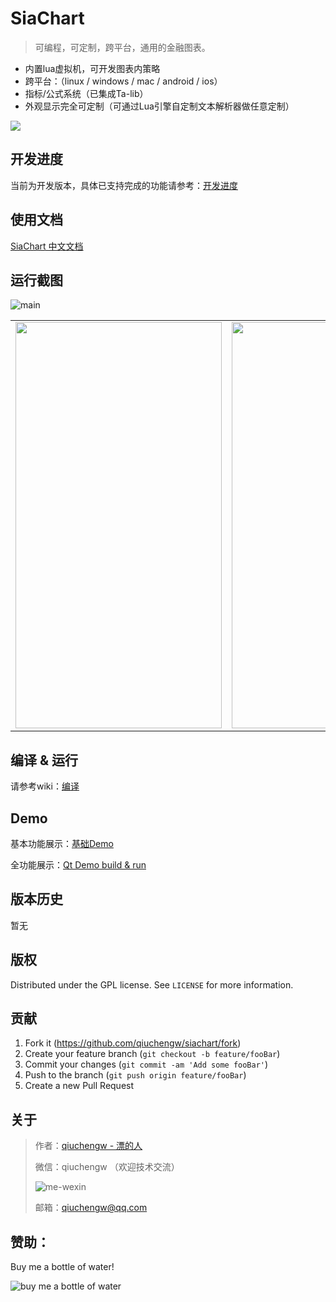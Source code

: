# SiaChart
> 可编程，可定制，跨平台，通用的金融图表。

- 内置lua虚拟机，可开发图表内策略
- 跨平台：（linux / windows / mac / android / ios）
- 指标/公式系统（已集成Ta-lib）
- 外观显示完全可定制（可通过Lua引擎自定制文本解析器做任意定制）

![](header.png)

## 开发进度

当前为开发版本，具体已支持完成的功能请参考：[开发进度](https://github.com/qiuchengw/siachart/wiki/%E5%BC%80%E5%8F%91%E8%BF%9B%E5%BA%A6)

## 使用文档

[SiaChart 中文文档](https://qiuchengw.github.io/zh-cn/)

## 运行截图

 ![main](https://raw.githubusercontent.com/qiuchengw/siachart/master/imgs/c-main.png)

<table>
	<tr>
		<td><img src="https://raw.githubusercontent.com/qiuchengw/siachart/master/imgs/c-formula.jpg" width="330" height="650" /></td>
		<td><img src="https://raw.githubusercontent.com/qiuchengw/siachart/master/imgs/c-style.png" width="330" height="650" /></td>
	</tr>
</table>

## 编译 & 运行

请参考wiki：[编译](https://github.com/qiuchengw/siachart/wiki/%E7%BC%96%E8%AF%91)

## Demo

基本功能展示：[基础Demo](https://github.com/qiuchengw/siachart/wiki/Simple-Demo)

全功能展示：[Qt Demo build & run](https://github.com/qiuchengw/siachart/wiki/Qt-Demo---build-&-run)

## 版本历史

暂无
<!-- * 0.0.1 -->
<!-- * Work in progress -->

## 版权

Distributed under the GPL license. See ``LICENSE`` for more information.

## 贡献

1. Fork it (<https://github.com/qiuchengw/siachart/fork>)
2. Create your feature branch (`git checkout -b feature/fooBar`)
3. Commit your changes (`git commit -am 'Add some fooBar'`)
4. Push to the branch (`git push origin feature/fooBar`)
5. Create a new Pull Request

## 关于

> 作者：[qiuchengw - 漂的人](https://piaode.ren) 
> 
> 微信：qiuchengw （欢迎技术交流） 
> 
> ![me-wexin](https://raw.githubusercontent.com/qiuchengw/siachart/master/imgs/wx-me.jpg)
> 
> 邮箱：qiuchengw@qq.com

## 赞助：

Buy me a bottle of water!

 ![buy me a bottle of water](https://raw.githubusercontent.com/qiuchengw/siachart/master/imgs/wxpay.jpg)
